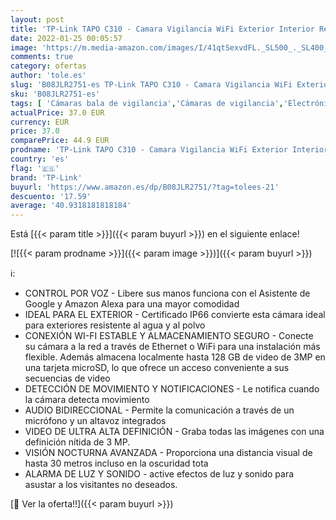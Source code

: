 ```yaml
---
layout: post
title: 'TP-Link TAPO C310 - Camara Vigilancia WiFi Exterior Interior Resolución 3MP  IP66 con Visión Nocturna  Detección de Movimiento y Alarma Instantánea  Control con App IOS  Android  Compatible con Alexa'
date: 2022-01-25 00:05:57
image: 'https://m.media-amazon.com/images/I/41qtSexvdFL._SL500_._SL400_.jpg'
comments: true
category: ofertas
author: 'tole.es'
slug: 'B08JLR2751-es TP-Link TAPO C310 - Camara Vigilancia WiFi Exterior...'
sku: 'B08JLR2751-es'
tags: [ 'Cámaras bala de vigilancia','Cámaras de vigilancia','Electrónica','Fotografía y videocámaras','android','tp-link', ]
actualPrice: 37.0 EUR
currency: EUR
price: 37.0
comparePrice: 44.9 EUR
prodname: 'TP-Link TAPO C310 - Camara Vigilancia WiFi Exterior Interior Resolución 3MP  IP66 con Visión Nocturna  Detección de Movimiento y Alarma Instantánea  Control con App IOS  Android  Compatible con Alexa'
country: 'es'
flag: '🇪🇸'
brand: 'TP-Link'
buyurl: 'https://www.amazon.es/dp/B08JLR2751/?tag=tolees-21'
descuento: '17.59'
average: '40.9318181818184'
---
```


Está [{{< param title >}}]({{< param buyurl >}}) en el siguiente enlace!

[![{{< param prodname >}}]({{< param image >}})]({{< param buyurl >}})

ℹ️:

- CONTROL POR VOZ - Libere sus manos funciona con el Asistente de Google y Amazon Alexa para una mayor comodidad
- IDEAL PARA EL EXTERIOR - Certificado IP66 convierte esta cámara ideal para exteriores resistente al agua y al polvo
- CONEXIÓN WI-FI ESTABLE Y ALMACENAMIENTO SEGURO - Conecte su cámara a la red a través de Ethernet o WiFi para una instalación más flexible. Además almacena localmente hasta 128 GB de video de 3MP en una tarjeta microSD, lo que ofrece un acceso conveniente a sus secuencias de video
- DETECCIÓN DE MOVIMIENTO Y NOTIFICACIONES - Le notifica cuando la cámara detecta movimiento
- AUDIO BIDIRECCIONAL - Permite la comunicación a través de un micrófono y un altavoz integrados
- VIDEO DE ULTRA ALTA DEFINICIÓN - Graba todas las imágenes con una definición nítida de 3 MP.
- VISIÓN NOCTURNA AVANZADA - Proporciona una distancia visual de hasta 30 metros incluso en la oscuridad tota
- ALARMA DE LUZ Y SONIDO - active efectos de luz y sonido para asustar a los visitantes no deseados.

[🛒 Ver la oferta!!]({{< param buyurl >}})
